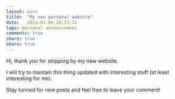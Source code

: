 ```yaml
---
layout: post
title:  "My new personal website"
date:   2014-01-04 20:33:31
tags: personal announcement
comments: true
share: true
share: true
---
```


Hi, thank you for stopping by my new website.

I will try to mantain this thing updated with interesting stuff (at least interesting for me).

Stay tunned for new posts and feel free to leave your comment!
